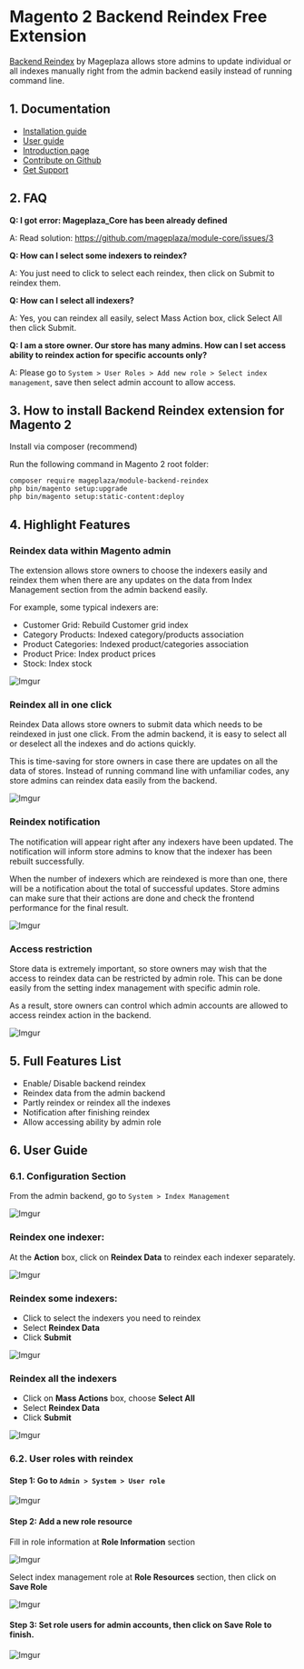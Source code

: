 # Magento 2 Backend Reindex Free Extension 

[Backend Reindex](https://www.mageplaza.com/magento-2-backend-reindex/) by Mageplaza allows store admins to update individual or all indexes manually right from the admin backend easily instead of running command line. 


## 1. Documentation

- [Installation guide](https://www.mageplaza.com/install-magento-2-extension/)
- [User guide](https://docs.mageplaza.com/backend-reindex/index.html)
- [Introduction page](http://www.mageplaza.com/magento-2-backend-reindex/)
- [Contribute on Github](https://github.com/mageplaza/magento-2-backend-reindex)
- [Get Support](https://github.com/mageplaza/magento-2-backend-reindex/issues)

## 2. FAQ

**Q: I got error: Mageplaza_Core has been already defined**

A: Read solution: https://github.com/mageplaza/module-core/issues/3

**Q: How can I select some indexers to reindex?**

A: You just need to click to select each reindex, then click on Submit to reindex them.  

**Q: How can I select all indexers?**

A: Yes, you can reindex all easily, select Mass Action box, click Select All then click Submit. 

**Q: I am a store owner. Our store has many admins. How can I set access ability to reindex action for specific accounts only?**

A: Please go to `System > User Roles > Add new role > Select index management`, save then select admin account to allow access. 

## 3. How to install Backend Reindex extension for Magento 2

Install via composer (recommend)

Run the following command in Magento 2 root folder:

```
composer require mageplaza/module-backend-reindex
php bin/magento setup:upgrade
php bin/magento setup:static-content:deploy
```

## 4. Highlight Features 

### Reindex data within Magento admin 

The extension allows store owners to choose the indexers easily and reindex them when there are any updates on the data from Index Management section from the admin backend easily. 

For example, some typical indexers are: 
- Customer Grid: Rebuild Customer grid index
- Category Products: Indexed category/products association
- Product Categories: 	Indexed product/categories association
- Product Price: Index product prices
- Stock: Index stock

![Imgur](https://i.imgur.com/OY7MSLA.png)

### Reindex all in one click 

Reindex Data allows store owners to submit data which needs to be reindexed in just one click. From the admin backend, it is easy to select all or deselect all the indexes and do actions quickly.  

This is time-saving for store owners in case there are updates on all the data of stores. Instead of running command line with unfamiliar codes, any store admins can reindex data easily from the backend.

![Imgur](https://i.imgur.com/iobo0Sj.png)

### Reindex notification

The notification will appear right after any indexers have been updated.  The notification will inform store admins to know that the indexer has been rebuilt successfully. 

When the number of indexers which are reindexed is more than one, there will be a notification about the total of successful updates. Store admins can make sure that their actions are done and check the frontend performance for the final result. 

![Imgur](https://i.imgur.com/aLjxtu2.png)


### Access restriction 

Store data is extremely important, so store owners may wish that the access to reindex data can be restricted by admin role. 
This can be done easily from the setting index management with specific admin role. 

As a result, store owners can control which admin accounts are allowed to access reindex action in the backend. 

![Imgur](https://i.imgur.com/1O7GLaj.png)

## 5. Full Features List

- Enable/ Disable backend reindex 
- Reindex data from the admin backend
- Partly reindex or reindex all the indexes
- Notification after finishing reindex
- Allow accessing ability by admin role 

 
## 6. User Guide

### 6.1. Configuration Section

From the admin backend, go to `System > Index Management` 

![Imgur](https://i.imgur.com/IWBgPPC.png)

### Reindex one indexer:

At the **Action** box, click on **Reindex Data** to reindex each indexer separately. 

![Imgur](https://i.imgur.com/hvRRinh.png)


### Reindex some indexers:

  - Click to select the indexers you need to reindex
  - Select **Reindex Data** 
  - Click **Submit** 

 ![Imgur](https://i.imgur.com/0j4q32o.png)

### Reindex all the indexers

- Click on **Mass Actions** box, choose **Select All** 
- Select **Reindex Data** 
- Click **Submit** 

![Imgur](https://i.imgur.com/fUn2aV0.png)

### 6.2. User roles with reindex

#### Step 1: Go to `Admin > System > User role`

![Imgur](https://i.imgur.com/Ch0qBSS.png)
 
#### Step 2: Add a new role resource

Fill in role information at **Role Information** section

![Imgur](https://i.imgur.com/3H9By5B.png)

Select index management role at **Role Resources** section, then click on **Save Role** 

![Imgur](https://i.imgur.com/3aIoSyz.png)

#### Step 3: Set role users for admin accounts, then click on Save Role to finish. 

![Imgur](https://i.imgur.com/hveeS2l.png)
